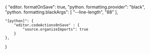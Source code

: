 {
    "editor. formatOnSave": true,
    "python. formatting.provider": "black",
    "python. formatting.blackArgs": [
        "--line-length",
        "88"
    ],

    "[python]": {
        "editor.codeActions0nSave" : {
            "source.organizeImports": true
        }
    },
}